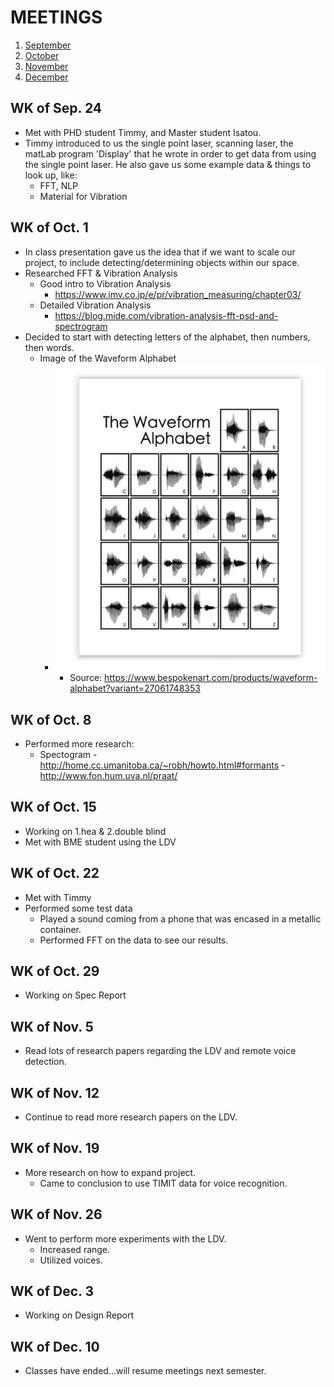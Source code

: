 # MEETINGS
1. [September](#sep)
2. [October](#oct)
3. [November](#nov)
4. [December](#dec)

<a name="sep"></a>
## WK of Sep. 24 

- Met with PHD student Timmy, and Master student Isatou.
- Timmy introduced to us the single point laser, scanning laser, the matLab program 'Display' that he wrote in order to get data from using the single point laser. He also gave us some example data & things to look up, like:
	- FFT, NLP
	- Material for Vibration

<a name="oct"></a>
## WK of Oct. 1

- In class presentation gave us the idea that if we want to scale our project, to include detecting/determining objects within our space.
- Researched FFT & Vibration Analysis
	- Good intro to Vibration Analysis
		- https://www.imv.co.jp/e/pr/vibration_measuring/chapter03/
	- Detailed Vibration Analysis
		- https://blog.mide.com/vibration-analysis-fft-psd-and-spectrogram
- Decided to start with detecting letters of the alphabet, then numbers, then words.
	- Image of the Waveform Alphabet
		- ![Waveform Alphabet](wfAlpha.jpg)
			- Source: https://www.bespokenart.com/products/waveform-alphabet?variant=27061748353

## WK of Oct. 8

- Performed more research:
	- Spectogram
		-http://home.cc.umanitoba.ca/~robh/howto.html#formants
		-http://www.fon.hum.uva.nl/praat/

## WK of Oct. 15

- Working on 1.hea & 2.double blind
- Met with BME student using the LDV

## WK of Oct. 22

- Met with Timmy
- Performed some test data
  - Played a sound coming from a phone that was encased in a metallic container.
  - Performed FFT on the data to see our results.

## WK of Oct. 29

- Working on Spec Report

<a name="nov"></a>
## WK of Nov. 5 

- Read lots of research papers regarding the LDV and remote voice detection.

## WK of Nov. 12

- Continue to read more research papers on the LDV. 

## WK of Nov. 19

- More research on how to expand project. 
    - Came to conclusion to use TIMIT data for voice recognition. 

## WK of Nov. 26

- Went to perform more experiments with the LDV.
    - Increased range.
    - Utilized voices.

<a name="dec"></a>
## WK of Dec. 3 

- Working on Design Report

## WK of Dec. 10

- Classes have ended...will resume meetings next semester.


